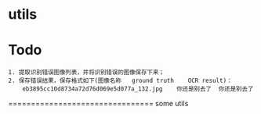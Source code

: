 # utils

Todo
===============================
    1. 提取识别错误图像列表，并将识别错误的图像保存下来；
    2. 保存错误结果，保存格式如下(图像名称	ground truth	OCR result)：
        eb3895cc10d8734a72d76d069e5d077a_132.jpg 	你还是别去了	你还是别去了

================================
some utils
